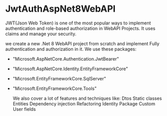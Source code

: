 # JwtAuthAspNet8WebAPI



JWT(Json Web Token) is one of the most popular ways to implement authentication and role-based authorization in WebAPI Projects. It uses claims and manage your security.


we create a new .Net 8 WebAPI project from scratch and implement Fully authentication and authorization in it. We use these packages:

- "Microsoft.AspNetCore.Authentication.JwtBearer"
- "Microsoft.AspNetCore.Identity.EntityFrameworkCore"
- "Microsoft.EntityFrameworkCore.SqlServer"
- "Microsoft.EntityFrameworkCore.Tools"



  We also cover a lot of features and techniques like:
Dtos
Static classes
Entities
Dependency injection
Refactoring
Identity Package
Custom User fields 
